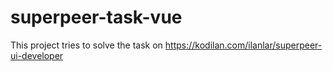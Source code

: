 # superpeer-task-vue
This project tries to solve the task on https://kodilan.com/ilanlar/superpeer-ui-developer
